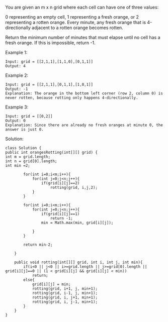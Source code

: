 You are given an m x n grid where each cell can have one of three values:

0 representing an empty cell,
1 representing a fresh orange, or
2 representing a rotten orange.
Every minute, any fresh orange that is 4-directionally adjacent to a rotten orange becomes rotten.

Return the minimum number of minutes that must elapse until no cell has a fresh orange. If this is impossible, return -1.

Example 1:

    Input: grid = [[2,1,1],[1,1,0],[0,1,1]]
    Output: 4
Example 2:

    Input: grid = [[2,1,1],[0,1,1],[1,0,1]]
    Output: -1
    Explanation: The orange in the bottom left corner (row 2, column 0) is never rotten, because rotting only happens 4-directionally.
Example 3:
    
    Input: grid = [[0,2]]
    Output: 0
    Explanation: Since there are already no fresh oranges at minute 0, the answer is just 0.

Solution:

    class Solution {
    public int orangesRotting(int[][] grid) {
    int m = grid.length;
    int n = grid[0].length;
    int min =2;
    
            for(int i=0;i<m;i++){
                for(int j=0;j<n;j++){
                    if(grid[i][j]==2)
                        rotting(grid, i,j,2);
                }
            }
            
            for(int i=0;i<m;i++){
                for(int j=0;j<n;j++){
                    if(grid[i][j]==1)
                        return -1;
                    min = Math.max(min, grid[i][j]);
                    
                }
            }
            
            return min-2;
            
        }
         
        public void rotting(int[][] grid, int i, int j, int min){
            if(i<0 || j<0 || i>=grid.length || j>=grid[0].length || grid[i][j]==0 || (1 < grid[i][j] && grid[i][j] < min))
                return;
            else{
                grid[i][j] = min;
                rotting(grid, i+1, j, min+1);
                rotting(grid, i-1, j, min+1);
                rotting(grid, i, j+1, min+1);
                rotting(grid, i, j-1, min+1);
            }
        }
    }